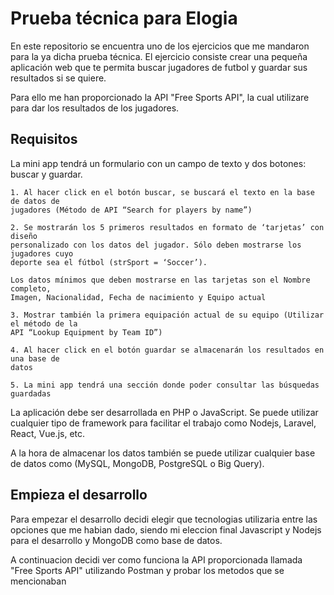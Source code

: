 # Prueba técnica para Elogia

En este repositorio se encuentra uno de los ejercicios que me mandaron para la ya dicha prueba técnica.
El ejercicio consiste crear una pequeña aplicación web que te permita buscar jugadores de futbol y guardar sus resultados si se quiere.

Para ello me han proporcionado la API "Free Sports API", la cual utilizare para dar los resultados de los jugadores.


## Requisitos

La mini app tendrá un formulario con un campo de texto y dos botones: buscar y guardar.

    1. Al hacer click en el botón buscar, se buscará el texto en la base de datos de
    jugadores (Método de API “Search for players by name”)

    2. Se mostrarán los 5 primeros resultados en formato de ‘tarjetas’ con diseño
    personalizado con los datos del jugador. Sólo deben mostrarse los jugadores cuyo
    deporte sea el fútbol (strSport = ‘Soccer’).

    Los datos mínimos que deben mostrarse en las tarjetas son el Nombre completo,
    Imagen, Nacionalidad, Fecha de nacimiento y Equipo actual

    3. Mostrar también la primera equipación actual de su equipo (Utilizar el método de la
    API “Lookup Equipment by Team ID”)

    4. Al hacer click en el botón guardar se almacenarán los resultados en una base de
    datos

    5. La mini app tendrá una sección donde poder consultar las búsquedas guardadas

La aplicación debe ser desarrollada en PHP o JavaScript. Se puede utilizar cualquier tipo de framework para facilitar el trabajo como Nodejs, Laravel, React, Vue.js, etc.

A la hora de almacenar los datos también se puede utilizar cualquier base de datos como (MySQL, MongoDB, PostgreSQL o Big Query).


## Empieza el desarrollo

Para empezar el desarrollo decidi elegir que tecnologias utilizaria entre las opciones que me habian dado, siendo mi eleccion final Javascript y Nodejs para el desarrollo y MongoDB como base de datos.

A continuacion decidi ver como funciona la API proporcionada llamada "Free Sports API" utilizando Postman y probar los metodos que se mencionaban